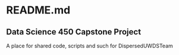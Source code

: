 # README.md

## Data Science 450 Capstone Project

A place for shared code, scripts and such for DispersedUWDSTeam

